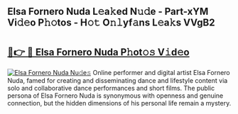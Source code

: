 ## Elsa Fornero Nuda L𝚎a𝚔ed N𝚞𝚍e - Part-xYM Vi𝚍𝚎o P𝚑𝚘tos - H𝚘𝚝 O𝚗𝚕yf𝚊ns L𝚎a𝚔s VVgB2

# <h2><a href="http://kf9a9l.oniu.top/?m=Elsa+Fornero+Nuda">🔗👉 🔴 Elsa Fornero Nuda P𝚑ot𝚘𝚜 V𝚒d𝚎o</a></h2>

[![Elsa Fornero Nuda Nu𝚍e𝚜](https://i.imgur.com/0qMVB7G.gif)](http://kf9a9l.oniu.top/?m=Elsa+Fornero+Nuda)
Online performer and digital artist Elsa Fornero Nuda, famed for creating and disseminating dance and lifestyle content via solo and collaborative dance performances and short films. The public persona of Elsa Fornero Nuda is synonymous with openness and genuine connection, but the hidden dimensions of his personal life remain a mystery.  
